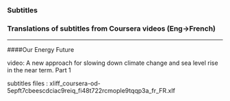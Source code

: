 ### Subtitles  
### Translations of subtitles from Coursera videos  (Eng->French)

***   
####Our Energy Future   

video: A new approach for slowing down climate change and sea level rise in the near term. Part 1  

subtitles files : xliff_coursera-od-5epft7cbeescdciac9reiq_fi48t722rcmople9tqqp3a_fr_FR.xlf
